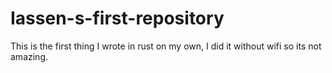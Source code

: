 # Iassen-s-first-repository
This is the first thing I wrote in rust on my own, I did it without wifi so its not amazing.
